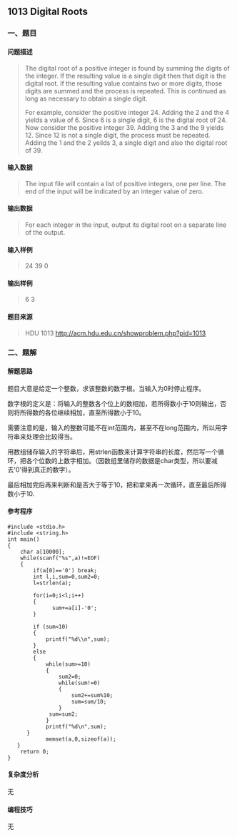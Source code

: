 ## 1013 Digital Roots

### 一、题目

#### 问题描述

> The digital root of a positive integer is found by summing the digits of the integer. If the resulting value is a single digit then that digit is the digital root. If the resulting value contains two or more digits, those digits are summed and the process is repeated. This is continued as long as necessary to obtain a single digit.
>
> For example, consider the positive integer 24. Adding the 2 and the 4 yields a value of 6. Since 6 is a single digit, 6 is the digital root of 24. Now consider the positive integer 39. Adding the 3 and the 9 yields 12. Since 12 is not a single digit, the process must be repeated. Adding the 1 and the 2 yeilds 3, a single digit and also the digital root of 39.  

#### 输入数据

> The input file will contain a list of positive integers, one per line. The end of the input will be indicated by an integer value of zero.

#### 输出数据

> For each integer in the input, output its digital root on a separate line of the output.

#### 输入样例

> 24
> 39
> 0

#### 输出样例

> 6
> 3

#### 题目来源

> HDU 1013 http://acm.hdu.edu.cn/showproblem.php?pid=1013

### 二、题解

#### 解题思路

题目大意是给定一个整数，求该整数的数字根。当输入为0时停止程序。

数字根的定义是：将输入的整数各个位上的数相加，若所得数小于10则输出，否则将所得数的各位继续相加，直至所得数小于10。

需要注意的是，输入的整数可能不在int范围内，甚至不在long范围内，所以用字符串来处理会比较得当。

用数组储存输入的字符串后，用strlen函数来计算字符串的长度，然后写一个循环，把各个位数的上数字相加。（因数组里储存的数据是char类型，所以要减去'0'得到真正的数字）。

最后相加完后再来判断和是否大于等于10，把和拿来再一次循环，直至最后所得数小于10.

#### 参考程序

```
#include <stdio.h>
#include <string.h>
int main()
{
	char a[10000];
	while(scanf("%s",a)!=EOF)
    {
        if(a[0]=='0') break;
        int l,i,sum=0,sum2=0;
        l=strlen(a);

		for(i=0;i<l;i++)
        {
              sum+=a[i]-'0';
        }
        
        if (sum<10)
        {
        	printf("%d\\n",sum);
        }
        else
        {
	        while(sum>=10)
    	    {
        	    sum2=0;
            	while(sum!=0)
            	{
               		sum2+=sum%10;
               		sum=sum/10; 
            	}
           	 sum=sum2;
        	}   
        	printf("%d\n",sum);
      }
        	memset(a,0,sizeof(a));
   }
 	return 0;
}
```

#### 复杂度分析

无

#### 编程技巧

无